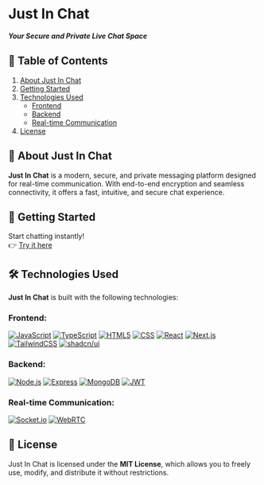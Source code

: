 # Just In Chat

***Your Secure and Private Live Chat Space***

## 📖 Table of Contents

1. [About Just In Chat](#about-just-in-chat)
2. [Getting Started](#getting-started)
3. [Technologies Used](#technologies-used)
   - [Frontend](#frontend)
   - [Backend](#backend)
   - [Real-time Communication](#real-time-communication)
5. [License](#license)

## 💬 About Just In Chat

**Just In Chat** is a modern, secure, and private messaging platform designed for real-time communication. With end-to-end encryption and seamless connectivity, it offers a fast, intuitive, and secure chat experience.

## 🚀 Getting Started

Start chatting instantly!  
👉 [Try it here](https://just-in-chat.vercel.app/)

## 🛠 Technologies Used

**Just In Chat** is built with the following technologies:

### Frontend:
[![JavaScript](https://img.shields.io/badge/JavaScript-F7DF1E?style=for-the-badge&logo=javascript&logoColor=black)](https://www.javascript.com/)
[![TypeScript](https://img.shields.io/badge/TypeScript-007ACC?style=for-the-badge&logo=typescript&logoColor=white)](https://www.typescriptlang.org/)
[![HTML5](https://img.shields.io/badge/html5-%23E34F26.svg?style=for-the-badge&logo=html5&logoColor=white)](https://html.com/html5/)
[![CSS](https://img.shields.io/badge/CSS3-1572B6?style=for-the-badge&logo=css3&logoColor=white)](https://developer.mozilla.org/en-US/docs/Web/CSS)
[![React](https://img.shields.io/badge/React-20232A?style=for-the-badge&logo=react&logoColor=61DAFB)](https://react.dev/)
[![Next.js](https://img.shields.io/badge/next%20js-000000?style=for-the-badge&logo=nextdotjs&logoColor=white)](https://nextjs.org/)
[![TailwindCSS](https://img.shields.io/badge/Tailwind%20CSS-%2338B2AC.svg?style=for-the-badge&logo=tailwind-css&logoColor=white)](https://tailwindcss.com/)
[![shadcn/ui](https://img.shields.io/badge/shadcn%2Fui-000?style=for-the-badge&logo=shadcnui&logoColor=fff)](https://ui.shadcn.com/)

### Backend:
[![Node.js](https://img.shields.io/badge/Node.js-43853D?style=for-the-badge&logo=node.js&logoColor=white)](https://nodejs.org/)
[![Express](https://img.shields.io/badge/Express.js-404D59?style=for-the-badge&logo=express)](https://expressjs.com/)
[![MongoDB](https://img.shields.io/badge/MongoDB-%234ea94b.svg?style=for-the-badge&logo=mongodb&logoColor=white)](https://www.mongodb.com/)
[![JWT](https://img.shields.io/badge/JWT-000000?style=for-the-badge&logo=JSON%20web%20tokens&logoColor=white)](https://jwt.io/)

### Real-time Communication:
[![Socket.io](https://img.shields.io/badge/Socket.io-010101?style=for-the-badge&logo=Socket.io&logoColor=white)](https://socket.io/)
[![WebRTC](https://img.shields.io/badge/WebRTC-333333?style=for-the-badge&logo=WebRTC&logoColor=white)](https://webrtc.org/)

## 📜 License

Just In Chat is licensed under the **MIT License**, which allows you to freely use, modify, and distribute it without restrictions.
